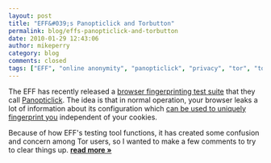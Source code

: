 ```yaml
---
layout: post
title: "EFF&#039;s Panopticlick and Torbutton"
permalink: blog/effs-panopticlick-and-torbutton
date: 2010-01-29 12:43:06
author: mikeperry
category: blog
comments: closed
tags: ["EFF", "online anonymity", "panopticlick", "privacy", "tor", "torbutton"]
---
```


The EFF has recently released a [browser fingerprinting test suite](http://panopticlick.eff.org/) that they call [Panopticlick](http://panopticlick.eff.org/about.php). The idea is that in normal operation, your browser leaks a lot of information about its configuration which [can be used to uniquely fingerprint you](https://www.eff.org/deeplinks/2010/01/tracking-by-user-agent) independent of your cookies.

Because of how EFF's testing tool functions, it has created some confusion and concern among Tor users, so I wanted to make a few comments to try to clear things up. [**read more »**](https://blog.torproject.org/blog/effs-panopticlick-and-torbutton)
